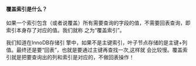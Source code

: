#### 覆盖索引是什么？

如果一个索引包含（或者说覆盖）所有需要查询的字段的值，不需要回表查询，即索引本身存了对应的值。我们就称 之为“覆盖索引”。

我们知道在InnoDB存储引 擎中，如果不是主键索引，叶子节点存储的是主键+列值。最终还是要“回表”，也就是要通过主键再查找一次,这样就 会比较慢。覆盖索引就是把要查询出的列和索引是对应的，不做回表操作！

